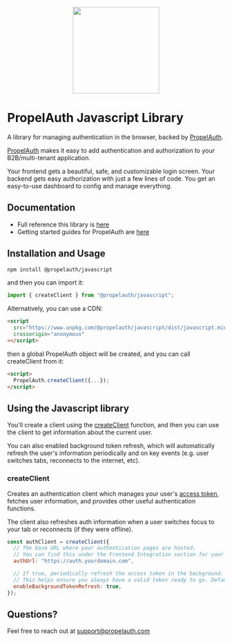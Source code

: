 <p align="center">
  <a href="https://www.propelauth.com?ref=github" target="_blank" align="center">
    <img src="https://www.propelauth.com/imgs/lockup.svg" width="200">
  </a>
</p>

# PropelAuth Javascript Library

A library for managing authentication in the browser, backed by [PropelAuth](https://www.propelauth.com). 

[PropelAuth](https://www.propelauth.com?ref=github) makes it easy to add authentication and authorization to your B2B/multi-tenant application.

Your frontend gets a beautiful, safe, and customizable login screen. Your backend gets easy authorization with just a few lines of code. You get an easy-to-use dashboard to config and manage everything.

## Documentation

- Full reference this library is [here](https://docs.propelauth.com/reference/frontend-apis/js)
- Getting started guides for PropelAuth are [here](https://docs.propelauth.com/)

## Installation and Usage

```bash
npm install @propelauth/javascript
```

and then you can import it:

```js
import { createClient } from "@propelauth/javascript";
```

Alternatively, you can use a CDN:

```html
<script
  src="https://www.unpkg.com/@propelauth/javascript/dist/javascript.min.js"
  crossorigin="anonymous"
></script>
```

then a global PropelAuth object will be created, and you can call createClient from it:

```html
<script>
  PropelAuth.createClient({...});
</script>
```

## Using the Javascript library

You'll create a client using the [createClient](#create-client) function, and then you can use the client to get information about the current user.

You can also enabled background token refresh, which will automatically refresh the user's information periodically and on key events (e.g. user switches tabs, reconnects to the internet, etc).


### createClient

Creates an authentication client which manages your user's [access token](https://docs.propelauth.com/guides-and-examples/guides/access-tokens), fetches user information, and provides other useful authentication functions.

The client also refreshes auth information when a user switches focus to your tab or reconnects (if they were offline).

```js
const authClient = createClient({
  // The base URL where your authentication pages are hosted.
  // You can find this under the Frontend Integration section for your project.
  authUrl: "https://auth.yourdomain.com",

  // If true, periodically refresh the access token in the background.
  // This helps ensure you always have a valid token ready to go. Default true.
  enableBackgroundTokenRefresh: true,
});
```

## Questions?

Feel free to reach out at support@propelauth.com
